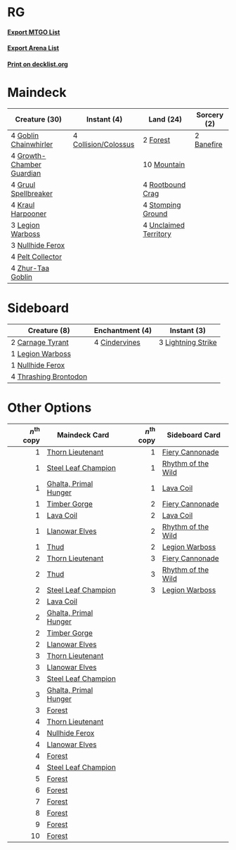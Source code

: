 # RG

#### [Export MTGO List](../collection/RG/RG.txt)
#### [Export Arena List](../collection/RG/RG_arena.txt)
#### [Print on decklist.org](http://decklist.org/?deckmain=2%09Banefire%0A4%09Collision/Colossus%0A2%09Forest%0A4%09Goblin%20Chainwhirler%0A4%09Growth-Chamber%20Guardian%0A4%09Gruul%20Spellbreaker%0A4%09Kraul%20Harpooner%0A3%09Legion%20Warboss%0A10%09Mountain%0A3%09Nullhide%20Ferox%0A4%09Pelt%20Collector%0A4%09Rootbound%20Crag%0A4%09Stomping%20Ground%0A4%09Unclaimed%20Territory%0A4%09Zhur-Taa%20Goblin&deckside=2%09Carnage%20Tyrant%0A4%09Cindervines%0A1%09Legion%20Warboss%0A3%09Lightning%20Strike%0A1%09Nullhide%20Ferox%0A4%09Thrashing%20Brontodon)
# Maindeck

|                                           Creature (30)                                            |                                          Instant (4)                                          |                                           Land (24)                                            |                                     Sorcery (2)                                     |
|----------------------------------------------------------------------------------------------------|-----------------------------------------------------------------------------------------------|------------------------------------------------------------------------------------------------|-------------------------------------------------------------------------------------|
|4 [Goblin Chainwhirler](http://gatherer.wizards.com/Pages/Card/Details.aspx?multiverseid=443017)    |4 [Collision/Colossus](http://gatherer.wizards.com/Pages/Card/Details.aspx?multiverseid=457367)|2 [Forest](http://gatherer.wizards.com/Pages/Card/Details.aspx?multiverseid=439860)             |2 [Banefire](http://gatherer.wizards.com/Pages/Card/Details.aspx?multiverseid=186613)|
|4 [Growth-Chamber Guardian](http://gatherer.wizards.com/Pages/Card/Details.aspx?multiverseid=457272)|                                                                                               |10 [Mountain](http://gatherer.wizards.com/Pages/Card/Details.aspx?multiverseid=439859)          |                                                                                     |
|4 [Gruul Spellbreaker](http://gatherer.wizards.com/Pages/Card/Details.aspx?multiverseid=457323)     |                                                                                               |4 [Rootbound Crag](http://gatherer.wizards.com/Pages/Card/Details.aspx?multiverseid=420934)     |                                                                                     |
|4 [Kraul Harpooner](http://gatherer.wizards.com/Pages/Card/Details.aspx?multiverseid=452886)        |                                                                                               |4 [Stomping Ground](http://gatherer.wizards.com/Pages/Card/Details.aspx?multiverseid=405110)    |                                                                                     |
|3 [Legion Warboss](http://gatherer.wizards.com/Pages/Card/Details.aspx?multiverseid=452859)         |                                                                                               |4 [Unclaimed Territory](http://gatherer.wizards.com/Pages/Card/Details.aspx?multiverseid=435419)|                                                                                     |
|3 [Nullhide Ferox](http://gatherer.wizards.com/Pages/Card/Details.aspx?multiverseid=452888)         |                                                                                               |                                                                                                |                                                                                     |
|4 [Pelt Collector](http://gatherer.wizards.com/Pages/Card/Details.aspx?multiverseid=452891)         |                                                                                               |                                                                                                |                                                                                     |
|4 [Zhur-Taa Goblin](http://gatherer.wizards.com/Pages/Card/Details.aspx?multiverseid=457359)        |                                                                                               |                                                                                                |                                                                                     |


# Sideboard

|                                          Creature (8)                                          |                                    Enchantment (4)                                     |                                         Instant (3)                                         |
|------------------------------------------------------------------------------------------------|----------------------------------------------------------------------------------------|---------------------------------------------------------------------------------------------|
|2 [Carnage Tyrant](http://gatherer.wizards.com/Pages/Card/Details.aspx?multiverseid=435334)     |4 [Cindervines](http://gatherer.wizards.com/Pages/Card/Details.aspx?multiverseid=457305)|3 [Lightning Strike](http://gatherer.wizards.com/Pages/Card/Details.aspx?multiverseid=383299)|
|1 [Legion Warboss](http://gatherer.wizards.com/Pages/Card/Details.aspx?multiverseid=452859)     |                                                                                        |                                                                                             |
|1 [Nullhide Ferox](http://gatherer.wizards.com/Pages/Card/Details.aspx?multiverseid=452888)     |                                                                                        |                                                                                             |
|4 [Thrashing Brontodon](http://gatherer.wizards.com/Pages/Card/Details.aspx?multiverseid=456570)|                                                                                        |                                                                                             |


# Other Options

|*n*<sup>th</sup> copy|                                         Maindeck Card                                          |*n*<sup>th</sup> copy|                                       Sideboard Card                                        |
|--------------------:|------------------------------------------------------------------------------------------------|--------------------:|---------------------------------------------------------------------------------------------|
|                    1|[Thorn Lieutenant](http://gatherer.wizards.com/Pages/Card/Details.aspx?multiverseid=447339)     |                    1|[Fiery Cannonade](http://gatherer.wizards.com/Pages/Card/Details.aspx?multiverseid=435297)   |
|                    1|[Steel Leaf Champion](http://gatherer.wizards.com/Pages/Card/Details.aspx?multiverseid=443070)  |                    1|[Rhythm of the Wild](http://gatherer.wizards.com/Pages/Card/Details.aspx?multiverseid=457345)|
|                    1|[Ghalta, Primal Hunger](http://gatherer.wizards.com/Pages/Card/Details.aspx?multiverseid=456564)|                    1|[Lava Coil](http://gatherer.wizards.com/Pages/Card/Details.aspx?multiverseid=452858)         |
|                    1|[Timber Gorge](http://gatherer.wizards.com/Pages/Card/Details.aspx?multiverseid=429677)         |                    2|[Fiery Cannonade](http://gatherer.wizards.com/Pages/Card/Details.aspx?multiverseid=435297)   |
|                    1|[Lava Coil](http://gatherer.wizards.com/Pages/Card/Details.aspx?multiverseid=452858)            |                    2|[Lava Coil](http://gatherer.wizards.com/Pages/Card/Details.aspx?multiverseid=452858)         |
|                    1|[Llanowar Elves](http://gatherer.wizards.com/Pages/Card/Details.aspx?multiverseid=129626)       |                    2|[Rhythm of the Wild](http://gatherer.wizards.com/Pages/Card/Details.aspx?multiverseid=457345)|
|                    1|[Thud](http://gatherer.wizards.com/Pages/Card/Details.aspx?multiverseid=447299)                 |                    2|[Legion Warboss](http://gatherer.wizards.com/Pages/Card/Details.aspx?multiverseid=452859)    |
|                    2|[Thorn Lieutenant](http://gatherer.wizards.com/Pages/Card/Details.aspx?multiverseid=447339)     |                    3|[Fiery Cannonade](http://gatherer.wizards.com/Pages/Card/Details.aspx?multiverseid=435297)   |
|                    2|[Thud](http://gatherer.wizards.com/Pages/Card/Details.aspx?multiverseid=447299)                 |                    3|[Rhythm of the Wild](http://gatherer.wizards.com/Pages/Card/Details.aspx?multiverseid=457345)|
|                    2|[Steel Leaf Champion](http://gatherer.wizards.com/Pages/Card/Details.aspx?multiverseid=443070)  |                    3|[Legion Warboss](http://gatherer.wizards.com/Pages/Card/Details.aspx?multiverseid=452859)    |
|                    2|[Lava Coil](http://gatherer.wizards.com/Pages/Card/Details.aspx?multiverseid=452858)            |                     |                                                                                             |
|                    2|[Ghalta, Primal Hunger](http://gatherer.wizards.com/Pages/Card/Details.aspx?multiverseid=456564)|                     |                                                                                             |
|                    2|[Timber Gorge](http://gatherer.wizards.com/Pages/Card/Details.aspx?multiverseid=429677)         |                     |                                                                                             |
|                    2|[Llanowar Elves](http://gatherer.wizards.com/Pages/Card/Details.aspx?multiverseid=129626)       |                     |                                                                                             |
|                    3|[Thorn Lieutenant](http://gatherer.wizards.com/Pages/Card/Details.aspx?multiverseid=447339)     |                     |                                                                                             |
|                    3|[Llanowar Elves](http://gatherer.wizards.com/Pages/Card/Details.aspx?multiverseid=129626)       |                     |                                                                                             |
|                    3|[Steel Leaf Champion](http://gatherer.wizards.com/Pages/Card/Details.aspx?multiverseid=443070)  |                     |                                                                                             |
|                    3|[Ghalta, Primal Hunger](http://gatherer.wizards.com/Pages/Card/Details.aspx?multiverseid=456564)|                     |                                                                                             |
|                    3|[Forest](http://gatherer.wizards.com/Pages/Card/Details.aspx?multiverseid=439860)               |                     |                                                                                             |
|                    4|[Thorn Lieutenant](http://gatherer.wizards.com/Pages/Card/Details.aspx?multiverseid=447339)     |                     |                                                                                             |
|                    4|[Nullhide Ferox](http://gatherer.wizards.com/Pages/Card/Details.aspx?multiverseid=452888)       |                     |                                                                                             |
|                    4|[Llanowar Elves](http://gatherer.wizards.com/Pages/Card/Details.aspx?multiverseid=129626)       |                     |                                                                                             |
|                    4|[Forest](http://gatherer.wizards.com/Pages/Card/Details.aspx?multiverseid=439860)               |                     |                                                                                             |
|                    4|[Steel Leaf Champion](http://gatherer.wizards.com/Pages/Card/Details.aspx?multiverseid=443070)  |                     |                                                                                             |
|                    5|[Forest](http://gatherer.wizards.com/Pages/Card/Details.aspx?multiverseid=439860)               |                     |                                                                                             |
|                    6|[Forest](http://gatherer.wizards.com/Pages/Card/Details.aspx?multiverseid=439860)               |                     |                                                                                             |
|                    7|[Forest](http://gatherer.wizards.com/Pages/Card/Details.aspx?multiverseid=439860)               |                     |                                                                                             |
|                    8|[Forest](http://gatherer.wizards.com/Pages/Card/Details.aspx?multiverseid=439860)               |                     |                                                                                             |
|                    9|[Forest](http://gatherer.wizards.com/Pages/Card/Details.aspx?multiverseid=439860)               |                     |                                                                                             |
|                   10|[Forest](http://gatherer.wizards.com/Pages/Card/Details.aspx?multiverseid=439860)               |                     |                                                                                             |

